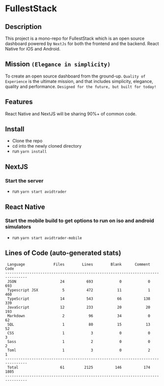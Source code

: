 # FullestStack

## Description

This project is a mono-repo for FullestStack which is an open source dashboard powered by `NextJs` for both the frontend and the backend. React Native for iOS and Android.

## Mission `(Elegance in simplicity)`

To create an open source dashboard from the ground-up. `Quality of Experience` is the ultimate mission, and that includes simplicity, elegance, quality and performance. `Designed for the future, but built for today!`<br/>

## Features

React Native and NextJS will be sharing 90%+ of common code.

## Install

- Clone the repo
- cd into the newly cloned directory
- run `yarn install`

## NextJS

### Start the server

- run `yarn start avidtrader`

## React Native

### Start the mobile build to get options to run on iso and android simulators

- run `yarn start avidtrader-mobile`

## Lines of Code (auto-generated stats)

```txt<br>--------------------------------------------------------------------------------
 Language             Files        Lines        Blank      Comment         Code
--------------------------------------------------------------------------------
 JSON                    24          693            0            0          693
 Typescript JSX           5          472           11            1          460
 TypeScript              14          543           66          138          339
 JavaScript              12          233           20           20          193
 Markdown                 2           96           34            0           62
 SQL                      1           80           15           13           52
 CSS                      1            3            0            0            3
 Sass                     1            2            0            0            2
 Toml                     1            3            0            2            1
--------------------------------------------------------------------------------
 Total                   61         2125          146          174         1805
--------------------------------------------------------------------------------
```
